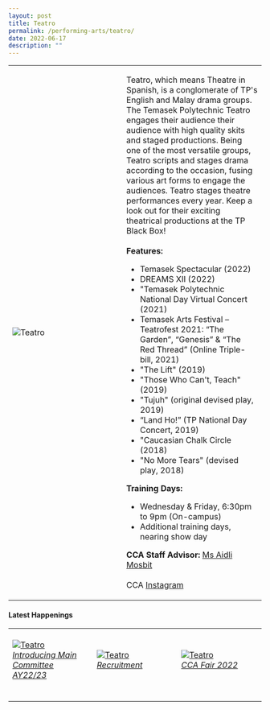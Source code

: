 ```yaml
---
layout: post
title: Teatro
permalink: /performing-arts/teatro/
date: 2022-06-17
description: ""
---
```

<div>
<table>
    <tr>
        <td style="width:45%"><image src="/images/Arts/Teatro/TEATRO.png" style="display:block;margin-left:auto;margin-right:auto;" alt="Teatro"></image></td>
        <td>
            <p>
                Teatro, which means Theatre in Spanish, is a conglomerate of TP's English and Malay drama groups. The Temasek Polytechnic Teatro engages their audience their audience with high quality skits and staged productions. Being one of the most versatile groups, Teatro scripts and stages drama according to the occasion, fusing various art forms to engage the audiences. Teatro stages theatre performances every year. Keep a look out for their exciting theatrical productions at the TP Black Box!<br>
                <br>
                <b>Features:</b><br>
                <ul>
									  <li>Temasek Spectacular (2022)</li>
                    <li>DREAMS XII (2022)</li>
                    <li>"Temasek Polytechnic National Day Virtual Concert (2021)</li>
                    <li>Temasek Arts Festival – Teatrofest 2021: “The Garden”, “Genesis” & “The Red Thread” (Online Triple-bill, 2021)</li>
                    <li>"The Lift" (2019)</li>
                    <li>"Those Who Can't, Teach" (2019)</li>
                    <li>"Tujuh" (original devised play, 2019)</li>
                    <li>“Land Ho!” (TP National Day Concert, 2019)</li>
                    <li>"Caucasian Chalk Circle (2018)</li>
                    <li>"No More Tears" (devised play, 2018)</li>
                </ul>
            </p>
            <p>
                <b>Training Days:</b><br>
                <ul>
                    <li>Wednesday & Friday, 6:30pm to 9pm (On-campus)</li>
                    <li>Additional training days, nearing show day</li>
                </ul>
            </p>
            <p>
                <b>CCA Staff Advisor:</b> <a href="mailto:Aidli_MOSBIT@tp.edu.sg">Ms Aidli Mosbit</a><br>
                <br>
                CCA <a href="https://www.instagram.com/tpteatro">Instagram</a>
            </p>
        </td>
    </tr>
</table>
</div>

#### Latest Happenings

<table>
    <tr>
        <td style="width:33%"><br>
            <a href="https://www.instagram.com/p/Cc-OIRkLQNb/">
                <image src="/images/Arts/Teatro/TEATRO_Introducing Main Committee AY22-23.png" style="display:block;margin-left:auto;margin-right:auto;" alt="Teatro">
                <h6 style="margin-top:0%">Introducing Main Committee AY22/23</h6>
                </image>
            </a>
        </td>
        <td style="width:33%"><br>
            <a href="https://www.instagram.com/p/CcxJynILCnA/">
                <image src="/images/Arts/Teatro/TEATRO_Recruitment.png" style="display:block;margin-left:auto;margin-right:auto;" alt="Teatro">
                <h6 style="margin-top:0%">Recruitment</h6>
                </image>
            </a>
        </td>
        <td style="width:33%"><br>
            <a href="https://www.instagram.com/p/CcmvDgDpCRj/">
                <image src="/images/Arts/Teatro/TEATRO_CCA Fair 2022.png" style="display:block;margin-left:auto;margin-right:auto;" alt="Teatro">
                <h6 style="margin-top:0%">CCA Fair 2022</h6>    
                </image>
            </a>
        </td>
    </tr>
</table>